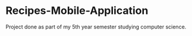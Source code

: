 # Recipes-Mobile-Application
Project done as part of my 5th year semester studying computer science.
